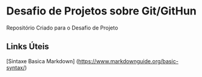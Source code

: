 # Desafio de Projetos sobre Git/GitHun
 Repositório Criado para o Desafio de Projeto
 
## Links Úteis
[Sintaxe Basica Markdown] (https://www.markdownguide.org/basic-syntax/)
